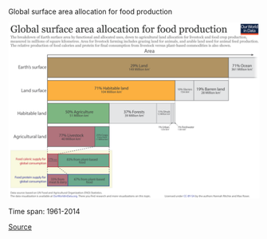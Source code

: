 Global surface area allocation for food production

![local_image](../../.attachments/e3ef0058d4e7402aa830cd14c59f6cd9.png)

Time span: 1961-2014

[Source](https://ourworldindata.org/yields-and-land-use-in-agriculture)